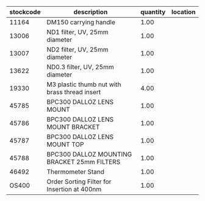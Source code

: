 |stockcode|description|quantity|location|
|---------|-----------|--------|--------|
|11164|DM150 carrying handle|1.00||
|13006|ND1 filter, UV, 25mm diameter|1.00||
|13007|ND2 filter, UV, 25mm diameter|1.00||
|13622|ND0.3  filter, UV, 25mm diameter|1.00||
|19330|M3 plastic thumb nut with brass thread insert|4.00||
|45785|BPC300 DALLOZ LENS MOUNT|1.00||
|45786|BPC300 DALLOZ LENS MOUNT BRACKET|1.00||
|45787|BPC300 DALLOZ LENS MOUNT TOP|1.00||
|45788|BPC300 DALLOZ MOUNTING BRACKET 25mm FILTERS|1.00||
|46492|Thermometer Stand|1.00||
|OS400|Order Sorting Filter for Insertion at 400nm|1.00||

